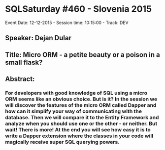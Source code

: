 # SQLSaturday #460 - Slovenia 2015
Event Date: 12-12-2015 - Session time: 10:15:00 - Track: DEV
## Speaker: Dejan Dular
## Title: Micro ORM - a petite beauty or a poison in a small flask?
## Abstract:
### For developers with good knowledge of SQL using a micro ORM seems like an obvious choice. But is it? In the session we will discover the features of  the micro ORM called Dapper and how can it simplify your way of communicating with the database. Then we will compare it to the Entity Framework and analyze when you should use one or the other - or neither. But wait! There is more! At the end you will see how easy it is to write a Dapper extension where the classes in your code will magically receive super SQL querying powers.
